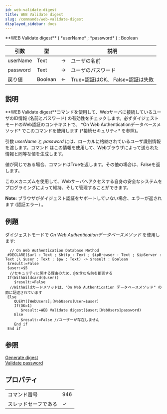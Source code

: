 ```yaml
---
id: web-validate-digest
title: WEB Validate digest
slug: /commands/web-validate-digest
displayed_sidebar: docs
---
```


<!--REF #_command_.WEB Validate digest.Syntax-->**WEB Validate digest** ( *userName* ; *password* ) : Boolean<!-- END REF-->
<!--REF #_command_.WEB Validate digest.Params-->
| 引数 | 型 |  | 説明 |
| --- | --- | --- | --- |
| userName | Text | &#8594;  | ユーザの名前 |
| password | Text | &#8594;  | ユーザのパスワード |
| 戻り値 | Boolean | &#8592; | True=認証はOK、 False=認証は失敗 |

<!-- END REF-->

## 説明 

<!--REF #_command_.WEB Validate digest.Summary-->**WEB Validate digest**コマンドを使用して、Webサーバに接続しているユーザのID情報 (名前とパスワード) の有効性をチェックします。<!-- END REF-->必ずダイジェストモードのWeb認証のコンテキストで、 *On Web Authenticationデータベースメソッド* でこのコマンドを使用します (*接続セキュリティ* を参照)。

引数 *userName* と *password* には、ローカルに格納されているユーザ識別情報を渡します。コマンド はこの情報を使用して、Webブラウザによって送られた情報と同等な値を生成します。

値が同じである場合、コマンドはTrueを返します。その他の場合は、Falseを返します。

このメカニズムを使用して、Webサーバへアクセスする自身の安全なシステムをプログラミングによって維持、そして管理することができます。

**Note:** ブラウザがダイジェスト認証をサポートしていない場合、エラーが返されます (認証エラー) 。

## 例題 

ダイジェストモードで *On Web Authenticationデータベースメソッド* を使用します:

```4d
  // On Web Authentication Database Method
 #DECLARE($url : Text ; $http : Text ; $ipBrowser : Text ; $ipServer : Text ;\ $user : Text ; $pw : Text) -> $result : Boolean
 $result:=False
 $user:=$5
  //セキュリティに関する理由のため、@を含む名前を拒否する
 If(WithWildcard($user))
    $result:=False
  //WithWildカードメソッドは、"On Web Authentication データベースメソッド" の節に記述されています
 Else
    QUERY([WebUsers];[WebUsers]User=$user)
    If(OK=1)
       $result:=WEB Validate digest($user;[WebUsers]password)
    Else
       $result:=False //ユーザーが存在しません
    End if
 End if
```

## 参照 

[Generate digest](generate-digest.md)  
[Validate password](validate-password.md)  

## プロパティ

|  |  |
| --- | --- |
| コマンド番号 | 946 |
| スレッドセーフである | &check; |


